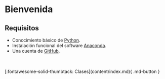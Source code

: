 # Bienvenida



## Requisitos

* Conocimiento básico de [Python](https://realpython.com/tutorials/basics/).
* Instalación funcional del software [Anaconda](https://www.anaconda.com/download).
* Una cuenta de [GitHub](https://github.com/).

<br>
<br>
[:fontawesome-solid-thumbtack: Clases](content/index.md){ .md-button }